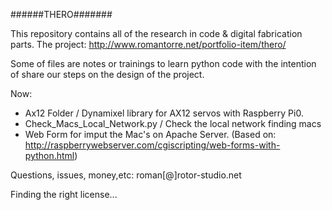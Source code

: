 ######THERO#######

This repository contains all of the research in code & digital fabrication parts. 
The project: http://www.romantorre.net/portfolio-item/thero/

Some of files are notes or trainings to learn python code with the intention of share our steps on the design of the project. 


Now:
- Ax12 Folder / Dynamixel library for AX12 servos with Raspberry Pi0. 
- Check_Macs_Local_Network.py / Check the local network finding macs
- Web Form for imput the Mac's on Apache Server. (Based on: http://raspberrywebserver.com/cgiscripting/web-forms-with-python.html)


Questions, issues, money,etc: roman[@]rotor-studio.net


Finding the right license...
